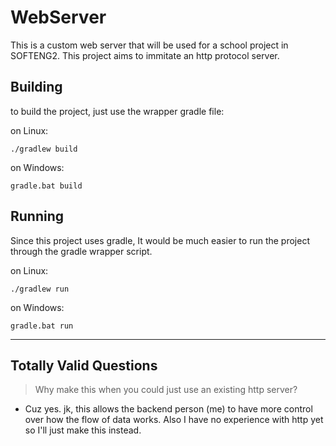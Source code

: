 # WebServer
This is a custom web server that will be used for a school project in SOFTENG2.
This project aims to immitate an http protocol server.

## Building
to build the project, just use the wrapper gradle file:

on Linux:
```
./gradlew build
```

on Windows:
```
gradle.bat build
```

## Running 
Since this project uses gradle, It would be much easier to run the project
through the gradle wrapper script.

on Linux:
```
./gradlew run
```

on Windows:
```
gradle.bat run
```
---

## Totally Valid Questions
> Why make this when you could just use an existing http server?
- Cuz yes. jk, this allows the backend person (me) to have more control over
  how the flow of data works. Also I have no experience with http yet so I'll
  just make this instead.

